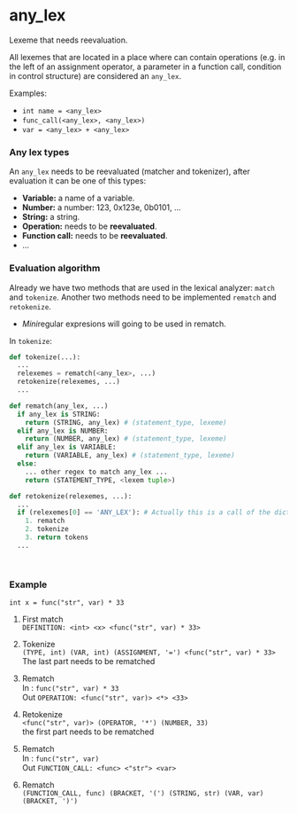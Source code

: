 # any_lex
Lexeme that needs reevaluation.

All lexemes that are located in a place where can contain operations (e.g. in the left of an assignment operator, 
a parameter in a function call, condition in control structure) are considered an `any_lex`.

Examples:

* `int name = <any_lex>`
* `func_call(<any_lex>, <any_lex>)`
* `var = <any_lex> + <any_lex>`

### Any lex types

An `any_lex` needs to be reevaluated (matcher and tokenizer), after evaluation it can be one of this types:

* **Variable:** a name of a variable.
* **Number:** a number: 123, 0x123e, 0b0101, ...
* **String:** a string.
* **Operation:** needs to be **reevaluated**.
* **Function call:** needs to be **reevaluated**.
* ...

### Evaluation algorithm

Already we have two methods that are used in the lexical analyzer: `match` and `tokenize`.
Another two methods need to be implemented `rematch` and `retokenize`.

* *Mini*regular expresions will going to be used in rematch.

In `tokenize`:

```python
def tokenize(...):
  ...
  relexemes = rematch(<any_lex>, ...)
  retokenize(relexemes, ...)
  ...

def rematch(any_lex, ...)
  if any_lex is STRING:
    return (STRING, any_lex) # (statement_type, lexeme)
  elif any_lex is NUMBER:
    return (NUMBER, any_lex) # (statement_type, lexeme)
  elif any_lex is VARIABLE:
    return (VARIABLE, any_lex) # (statement_type, lexeme)
  else:
    ... other regex to match any_lex ...
    return (STATEMENT_TYPE, <lexem tuple>)

def retokenize(relexemes, ...):
  ...
  if (relexemes[0] == 'ANY_LEX'): # Actually this is a call of the dictionary of (Statement_types : function)
    1. rematch
    2. tokenize
    3. return tokens
  ...

  
```

### Example

`int x = func("str", var) * 33`

1. First match  
   `DEFINITION: <int> <x> <func("str", var) * 33>`

2. Tokenize  
  `(TYPE, int) (VAR, int) (ASSIGNMENT, '=') <func("str", var) * 33>`   
  The last part needs to be rematched

3. Rematch  
   In :  `func("str", var) * 33`  
   Out `OPERATION: <func("str", var)> <*> <33>`

4. Retokenize  
   `<func("str", var)> (OPERATOR, '*') (NUMBER, 33)`    
   the first part needs to be rematched

5. Rematch  
   In :  `func("str", var)`  
   Out `FUNCTION_CALL: <func> <"str"> <var>`  

6. Rematch  
  `(FUNCTION_CALL, func) (BRACKET, '(') (STRING, str) (VAR, var) (BRACKET, ')') `
